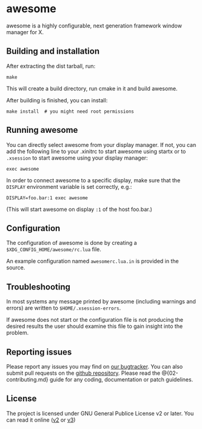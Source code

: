 # awesome

awesome is a highly configurable, next generation framework window manager for X.

## Building and installation

After extracting the dist tarball, run:

    make

This will create a build directory, run cmake in it and build awesome.

After building is finished, you can install:

    make install  # you might need root permissions

## Running awesome

You can directly select awesome from your display manager. If not, you can
add the following line to your .xinitrc to start awesome using startx
or to `.xsession` to start awesome using your display manager:

    exec awesome

In order to connect awesome to a specific display, make sure that
the `DISPLAY` environment variable is set correctly, e.g.:

    DISPLAY=foo.bar:1 exec awesome

(This will start awesome on display `:1` of the host foo.bar.)

## Configuration

The configuration of awesome is done by creating a
`$XDG_CONFIG_HOME/awesome/rc.lua` file.

An example configuration named `awesomerc.lua.in` is provided in the source.

## Troubleshooting

In most systems any message printed by awesome (including warnings and errors)
are written to `$HOME/.xsession-errors`.

If awesome does not start or the configuration file is not producing the
desired results the user should examine this file to gain insight into the
problem.

## Reporting issues

Please report any issues you may find on [our bugtracker](https://awesome.naquadah.org/bugs/).
You can also submit pull requests on the [github repository](https://github.com/awesomeWM/awesome).
Please read the @{02-contributing.md} guide for any coding, documentation or patch guidelines.

## License

The project is licensed under GNU General Publice License v2 or later.
You can read it online 
([v2](http://www.gnu.org/licenses/gpl-2.0.html)
or [v3](http://www.gnu.org/licenses/gpl.html))
